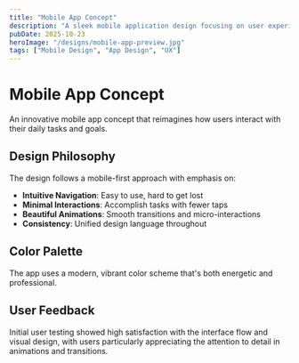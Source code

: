 ```yaml
---
title: "Mobile App Concept"
description: "A sleek mobile application design focusing on user experience and modern aesthetics."
pubDate: 2025-10-23
heroImage: "/designs/mobile-app-preview.jpg"
tags: ["Mobile Design", "App Design", "UX"]
---
```


# Mobile App Concept

An innovative mobile app concept that reimagines how users interact with their daily tasks and goals.

## Design Philosophy

The design follows a mobile-first approach with emphasis on:

- **Intuitive Navigation**: Easy to use, hard to get lost
- **Minimal Interactions**: Accomplish tasks with fewer taps
- **Beautiful Animations**: Smooth transitions and micro-interactions
- **Consistency**: Unified design language throughout

## Color Palette

The app uses a modern, vibrant color scheme that's both energetic and professional.

## User Feedback

Initial user testing showed high satisfaction with the interface flow and visual design, with users particularly appreciating the attention to detail in animations and transitions.

